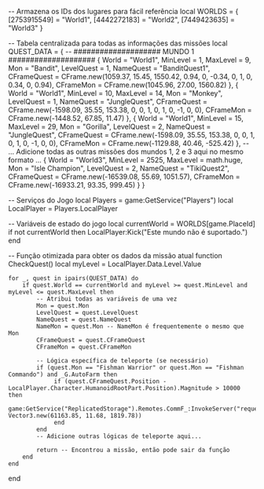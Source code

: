 -- Armazena os IDs dos lugares para fácil referência
local WORLDS = {
    [2753915549] = "World1",
    [4442272183] = "World2",
    [7449423635] = "World3"
}

-- Tabela centralizada para todas as informações das missões
local QUEST_DATA = {
    -- #################### MUNDO 1 ####################
    {
        World = "World1", MinLevel = 1, MaxLevel = 9, Mon = "Bandit", LevelQuest = 1, NameQuest = "BanditQuest1",
        CFrameQuest = CFrame.new(1059.37, 15.45, 1550.42, 0.94, 0, -0.34, 0, 1, 0, 0.34, 0, 0.94),
        CFrameMon = CFrame.new(1045.96, 27.00, 1560.82)
    },
    {
        World = "World1", MinLevel = 10, MaxLevel = 14, Mon = "Monkey", LevelQuest = 1, NameQuest = "JungleQuest",
        CFrameQuest = CFrame.new(-1598.09, 35.55, 153.38, 0, 0, 1, 0, 1, 0, -1, 0, 0),
        CFrameMon = CFrame.new(-1448.52, 67.85, 11.47)
    },
    {
        World = "World1", MinLevel = 15, MaxLevel = 29, Mon = "Gorilla", LevelQuest = 2, NameQuest = "JungleQuest",
        CFrameQuest = CFrame.new(-1598.09, 35.55, 153.38, 0, 0, 1, 0, 1, 0, -1, 0, 0),
        CFrameMon = CFrame.new(-1129.88, 40.46, -525.42)
    },
    -- ... Adicione todas as outras missões dos mundos 1, 2 e 3 aqui no mesmo formato ...
    {
        World = "World3", MinLevel = 2525, MaxLevel = math.huge, Mon = "Isle Champion", LevelQuest = 2, NameQuest = "TikiQuest2",
        CFrameQuest = CFrame.new(-16539.08, 55.69, 1051.57),
        CFrameMon = CFrame.new(-16933.21, 93.35, 999.45)
    }
}

-- Serviços do Jogo
local Players = game:GetService("Players")
local LocalPlayer = Players.LocalPlayer

-- Variáveis de estado do jogo
local currentWorld = WORLDS[game.PlaceId]
if not currentWorld then
    LocalPlayer:Kick("Este mundo não é suportado.")
end

-- Função otimizada para obter os dados da missão atual
function CheckQuest()
    local myLevel = LocalPlayer.Data.Level.Value

    for _, quest in ipairs(QUEST_DATA) do
        if quest.World == currentWorld and myLevel >= quest.MinLevel and myLevel <= quest.MaxLevel then
            -- Atribui todas as variáveis de uma vez
            Mon = quest.Mon
            LevelQuest = quest.LevelQuest
            NameQuest = quest.NameQuest
            NameMon = quest.Mon -- NameMon é frequentemente o mesmo que Mon
            CFrameQuest = quest.CFrameQuest
            CFrameMon = quest.CFrameMon
            
            -- Lógica específica de teleporte (se necessário)
            if (quest.Mon == "Fishman Warrior" or quest.Mon == "Fishman Commando") and _G.AutoFarm then
                 if (quest.CFrameQuest.Position - LocalPlayer.Character.HumanoidRootPart.Position).Magnitude > 10000 then
                    game:GetService("ReplicatedStorage").Remotes.CommF_:InvokeServer("requestEntrance", Vector3.new(61163.85, 11.68, 1819.78))
                 end
            end
            -- Adicione outras lógicas de teleporte aqui...

            return -- Encontrou a missão, então pode sair da função
        end
    end
end
